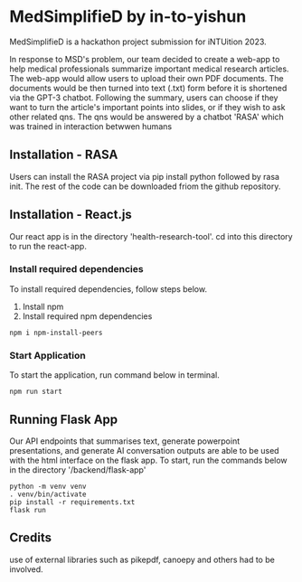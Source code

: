 # MedSimplifieD by in-to-yishun
MedSimplifieD is a hackathon project submission for iNTUition 2023.

In response to MSD's problem, our team decided to create a web-app to help medical professionals summarize important medical research articles. The web-app would allow users to upload their own PDF documents. The documents would be then turned into text (.txt) form before it is shortened via the GPT-3 chatbot. Following the summary, users can choose if they want to turn the article's important points into slides, or if they wish to ask other related qns. The qns would be answered by a chatbot 'RASA' which was trained in interaction betwwen humans

## Installation - RASA
Users can install the RASA project via pip install python followed by rasa init. The rest of the code can be downloaded friom the github repository.


## Installation - React.js
Our react app is in the directory 'health-research-tool'. cd into this directory to run the react-app. 
### Install required dependencies 
To install required dependencies, follow steps below. 
1. Install npm
2. Install required npm dependencies
``` 
npm i npm-install-peers
```

### Start Application
To start the application, run command below in terminal. 
``` 
npm run start
```

## Running Flask App
Our API endpoints that summarises text, generate powerpoint presentations, and generate AI conversation outputs are able to be used with the html interface on the flask app. 
To start, run the commands below in the directory '/backend/flask-app'
``` 
python -m venv venv
. venv/bin/activate
pip install -r requirements.txt
flask run
```


## Credits
use of external libraries such as pikepdf, canoepy and others had to be involved.
